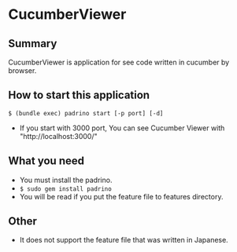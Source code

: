 CucumberViewer
======================
## Summary
CucumberViewer is application for see code written in cucumber by browser.

## How to start this application

```
$ (bundle exec) padrino start [-p port] [-d]
```

* If you start with 3000 port, You can see Cucumber Viewer with "http://localhost:3000/"

## What you need
* You must install the padrino.
 * ```$ sudo gem install padrino``` 
* You will be read if you put the feature file to features directory.

## Other
* It does not support the feature file that was written in Japanese.


